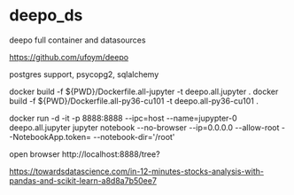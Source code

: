 # deepo_ds
deepo full container and datasources

https://github.com/ufoym/deepo

postgres support, psycopg2, sqlalchemy



docker build -f ${PWD}/Dockerfile.all-jupyter    -t deepo.all.jupyter .
docker build -f ${PWD}/Dockerfile.all-py36-cu101 -t deepo.all-py36-cu101 .  
  

docker run -d -it -p 8888:8888 --ipc=host --name=jupypter-0 deepo.all.jupyter jupyter notebook --no-browser --ip=0.0.0.0 --allow-root --NotebookApp.token= --notebook-dir='/root'

open browser
http://localhost:8888/tree?



https://towardsdatascience.com/in-12-minutes-stocks-analysis-with-pandas-and-scikit-learn-a8d8a7b50ee7



